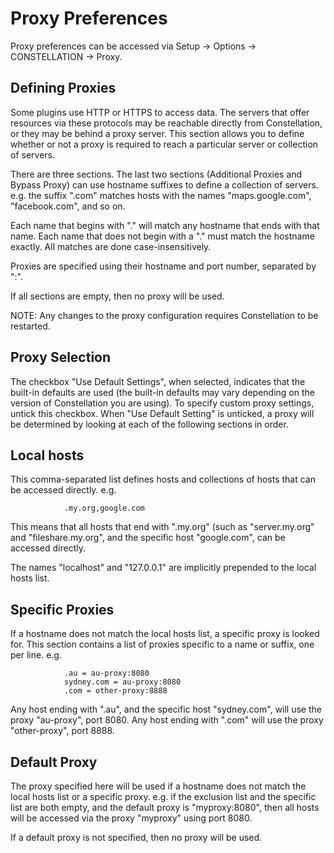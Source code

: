 # Proxy Preferences

Proxy preferences can be accessed via Setup -&gt; Options -&gt;
CONSTELLATION -&gt; Proxy.

## Defining Proxies

Some plugins use HTTP or HTTPS to access data. The servers that offer
resources via these protocols may be reachable directly from
Constellation, or they may be behind a proxy server. This section allows
you to define whether or not a proxy is required to reach a particular
server or collection of servers.

There are three sections. The last two sections (Additional Proxies and
Bypass Proxy) can use hostname suffixes to define a collection of
servers. e.g. the suffix ".com" matches hosts with the names
"maps.google.com", "facebook.com", and so on.

Each name that begins with "." will match any hostname that ends with
that name. Each name that does not begin with a "." must match the
hostname exactly. All matches are done case-insensitively.

Proxies are specified using their hostname and port number, separated by
":".

If all sections are empty, then no proxy will be used.

NOTE: Any changes to the proxy configuration requires Constellation to
be restarted.

## Proxy Selection

The checkbox "Use Default Settings", when selected, indicates that the
built-in defaults are used (the built-in defaults may vary depending on
the version of Constellation you are using). To specify custom proxy
settings, untick this checkbox. When "Use Default Setting" is unticked,
a proxy will be determined by looking at each of the following sections
in order.

## Local hosts

This comma-separated list defines hosts and collections of hosts that
can be accessed directly. e.g.

                .my.org,google.com
            

This means that all hosts that end with ".my.org" (such as
"server.my.org" and "fileshare.my.org", and the specific host
"google.com", can be accessed directly.

The names "localhost" and "127.0.0.1" are implicitly prepended to the
local hosts list.

## Specific Proxies

If a hostname does not match the local hosts list, a specific proxy is
looked for. This section contains a list of proxies specific to a name
or suffix, one per line. e.g.

                .au = au-proxy:8080
                sydney.com = au-proxy:8080
                .com = other-proxy:8888
            

Any host ending with ".au", and the specific host "sydney.com", will use
the proxy "au-proxy", port 8080. Any host ending with ".com" will use
the proxy "other-proxy", port 8888.

## Default Proxy

The proxy specified here will be used if a hostname does not match the
local hosts list or a specific proxy. e.g. if the exclusion list and the
specific list are both empty, and the default proxy is "myproxy:8080",
then all hosts will be accessed via the proxy "myproxy" using port 8080.

If a default proxy is not specified, then no proxy will be used.
